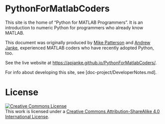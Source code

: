 PythonForMatlabCoders
=====================

This site is the home of “Python for MATLAB Programmers”. It is an introduction 
to numeric Python for programmers who already know MATLAB.

This document was originally produced by [Mike Patterson](https://github.com/mike-patt)
and [Andrew Janke](https://apjanke.net), experienced MATLAB coders who have recently adopted Python, too.

See the live website at <https://apjanke.github.io/PythonForMatlabCoders/>.

For info about developing this site, see [doc-project/DeveloperNotes.md].

# License

<a rel="license" href="http://creativecommons.org/licenses/by-sa/4.0/"><img alt="Creative Commons License" style="border-width:0" src="https://i.creativecommons.org/l/by-sa/4.0/88x31.png" /></a><br />This work is licensed under a <a rel="license" href="http://creativecommons.org/licenses/by-sa/4.0/">Creative Commons Attribution-ShareAlike 4.0 International License</a>.
